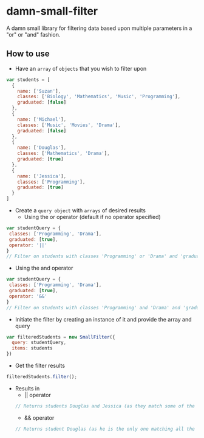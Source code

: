 # damn-small-filter
A damn small library for filtering data based upon multiple parameters in a "or" or "and" fashion.

## How to use

- Have an `array` of `objects` that you wish to filter upon
```javascript
var students = [
  {
    name: ['Suzan'],
    classes: ['Biology', 'Mathematics', 'Music', 'Programming'],
    graduated: [false]
  },
  {
    name: ['Michael'],
    classes: ['Music', 'Movies', 'Drama'],
    graduated: [false]
  },
  {
    name: ['Douglas'],
    classes: ['Mathematics', 'Drama'],
    graduated: [true]
  },
  {
    name: ['Jessica'],
    classes: ['Programming'],
    graduated: [true]
  }
]
```

- Create a `query object` with `arrays` of desired results
  - Using the or operator (default if no operator specified)
 ```javascript
 var studentQuery = {
  classes: ['Programming', 'Drama'],
  graduated: [true],
  operator: '||'
}
// Filter on students with classes 'Programming' or 'Drama' and 'graduated: true'
``` 
  - Using the and operator
 ```javascript
 var studentQuery = {
  classes: ['Programming', 'Drama'],
  graduated: [true],
  operator: '&&'
}
// Filter on students with classes 'Programming' and 'Drama' and 'graduated: true'
``` 

- Initiate the filter by creating an instance of it and provide the array and query
```javascript
var filteredStudents = new SmallFilter({
  query: studentQuery,
  items: students
})
```

- Get the filter results
```javascript
filteredStudents.filter();
```
- Results in
  - || operator
  ```javascript
  // Returns students Douglas and Jessica (as they match some of the queried classes and have graduated)
  ```
  - && operator
  ```javascript
  // Returns student Douglas (as he is the only one matching all the queried classes and have graduated)
  ```

